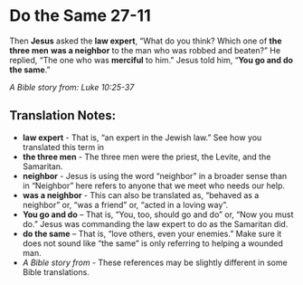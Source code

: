 Do the Same 27-11
===================


Then **Jesus** asked the **law expert**, “What do you think? Which
one of **the three men** **was a neighbor** to the man who was robbed
and beaten?” He replied, “The one who was **merciful** to him.”
Jesus told him, “**You go and do the same**.”

*A Bible story from: Luke 10:25-37*

Translation Notes:
------------------

-   **law expert** - That is, “an expert in the Jewish law.” See
how you
    translated this term in
-   **the three men** - The three men were the priest, the Levite, and
    the Samaritan.
-   **neighbor** - Jesus is using the word “neighbor” in a broader
sense
    than in “Neighbor” here refers to anyone that we meet who needs
    our help.
-   **was a neighbor** - This can also be translated as, “behaved as a
    neighbor” or, “was a friend” or, “acted in a loving way”.
-   **You go and do** – That is, “You, too, should go and do”
or, “Now
    you must do.” Jesus was commanding the law expert to do as the
    Samaritan did.
-   **do the same** – That is, “love others, even your enemies.”
Make
    sure it does not sound like “the same” is only referring to
    helping a wounded man.
-   *A Bible story from* - These references may be slightly different in
    some Bible translations.

